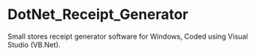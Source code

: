 # DotNet_Receipt_Generator
Small stores receipt generator software for Windows, Coded using Visual Studio (VB.Net). 
